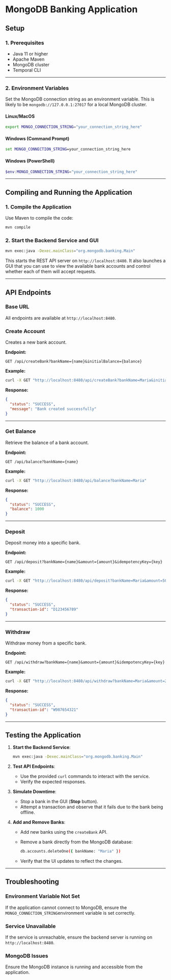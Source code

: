 # **MongoDB Banking Application**

## **Setup**

### **1. Prerequisites**

* Java 11 or higher
* Apache Maven
* MongoDB cluster
* Temporal CLI

---

### **2. Environment Variables**

Set the MongoDB connection string as an environment variable. 
This is likely to be `mongodb://127.0.0.1:27017` for a local MongoDB cluster.

#### **Linux/MacOS**

```bash
export MONGO_CONNECTION_STRING="your_connection_string_here"
```

#### **Windows (Command Prompt)**

```cmd
set MONGO_CONNECTION_STRING=your_connection_string_here
```

#### **Windows (PowerShell)**

```powershell
$env:MONGO_CONNECTION_STRING="your_connection_string_here"
```


---

## **Compiling and Running the Application**

### **1. Compile the Application**

Use Maven to compile the code:

```bash
mvn compile
```

### **2. Start the Backend Service and GUI**

```bash
mvn exec:java -Dexec.mainClass="org.mongodb.banking.Main"
```

This starts the REST API server on `http://localhost:8480`.
It also launches a GUI that you can use to view the available 
bank accounts and control whether each of them will accept 
requests.

---

## **API Endpoints**

### **Base URL**

All endpoints are available at `http://localhost:8480`.

### **Create Account**

Creates a new bank account.

**Endpoint:**

```http
GET /api/createBank?bankName={name}&initialBalance={balance}
```

**Example:**

```bash
curl -X GET "http://localhost:8480/api/createBank?bankName=Maria&initialBalance=1000"
```

**Response:**

```json
{
  "status": "SUCCESS",
  "message": "Bank created successfully"
}
```

---

### **Get Balance**

Retrieve the balance of a bank account.

**Endpoint:**

```http
GET /api/balance?bankName={name}
```

**Example:**

```bash
curl -X GET "http://localhost:8480/api/balance?bankName=Maria"
```

**Response:**

```json
{
  "status": "SUCCESS",
  "balance": 1000
}
```

---

### **Deposit**

Deposit money into a specific bank.

**Endpoint:**

```http
GET /api/deposit?bankName={name}&amount={amount}&idempotencyKey={key}
```

**Example:**

```bash
curl -X GET "http://localhost:8480/api/deposit?bankName=Maria&amount=500&idempotencyKey=key123"
```

**Response:**

```json
{
  "status": "SUCCESS",
  "transaction-id": "D123456789"
}
```

---

### **Withdraw**

Withdraw money from a specific bank.

**Endpoint:**

```http
GET /api/withdraw?bankName={name}&amount={amount}&idempotencyKey={key}
```

**Example:**

```bash
curl -X GET "http://localhost:8480/api/withdraw?bankName=Maria&amount=200&idempotencyKey=key456"
```

**Response:**

```json
{
  "status": "SUCCESS",
  "transaction-id": "W987654321"
}
```

---

## **Testing the Application**

1. **Start the Backend Service**:
    
    ```bash
    mvn exec:java -Dexec.mainClass="org.mongodb.banking.Main"
    ```
    
2. **Test API Endpoints**: 
   - Use the provided `curl` commands to interact with the service. 
   - Verify the expected responses.
    
3. **Simulate Downtime**:
    
    - Stop a bank in the GUI (**Stop** button).
    - Attempt a transaction and observe that it fails due to the bank being offline.

4. **Add and Remove Banks**:
    
    - Add new banks using the `createBank` API.
    - Remove a bank directly from the MongoDB database:
        
        ```bash
        db.accounts.deleteOne({ bankName: "Maria" })
        ```
        
    - Verify that the UI updates to reflect the changes.

---

## **Troubleshooting**

### **Environment Variable Not Set**

If the application cannot connect to MongoDB, ensure the `MONGO_CONNECTION_STRING`environment variable is set correctly.

### **Service Unavailable**

If the service is unreachable, ensure the backend server is running on `http://localhost:8480`.

### **MongoDB Issues**

Ensure the MongoDB instance is running and accessible from the application.
